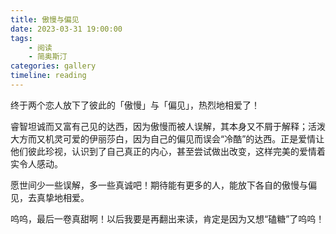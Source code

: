 ```yaml
---
title: 傲慢与偏见
date: 2023-03-31 19:00:00
tags:
    - 阅读
    - 简奥斯汀
categories: gallery
timeline: reading
---
```


终于两个恋人放下了彼此的「傲慢」与「偏见」，热烈地相爱了！

睿智坦诚而又富有己见的达西，因为傲慢而被人误解，其本身又不屑于解释；活泼大方而又机灵可爱的伊丽莎白，因为自己的偏见而误会“冷酷”的达西。正是爱情让他们彼此珍视，认识到了自己真正的内心，甚至尝试做出改变，这样完美的爱情着实令人感动。

愿世间少一些误解，多一些真诚吧！期待能有更多的人，能放下各自的傲慢与偏见，去真挚地相爱。

呜呜，最后一卷真甜啊！以后我要是再翻出来读，肯定是因为又想“磕糖”了呜呜！
